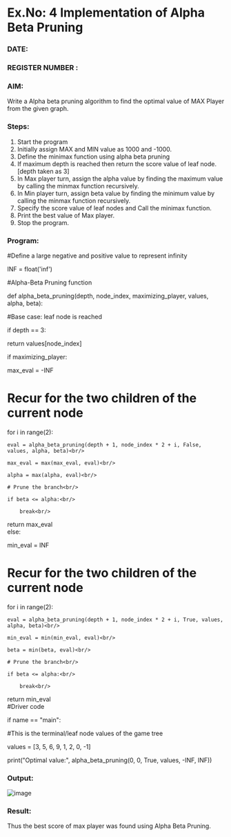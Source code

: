 # Ex.No: 4   Implementation of Alpha Beta Pruning 
### DATE:                                                                            
### REGISTER NUMBER : 
### AIM: 
Write a Alpha beta pruning algorithm to find the optimal value of MAX Player from the given graph.
### Steps:
1. Start the program
2. Initially  assign MAX and MIN value as 1000 and -1000.
3.  Define the minimax function  using alpha beta pruning
4.  If maximum depth is reached then return the score value of leaf node. [depth taken as 3]
5.  In Max player turn, assign the alpha value by finding the maximum value by calling the minmax function recursively.
6.  In Min player turn, assign beta value by finding the minimum value by calling the minmax function recursively.
7.  Specify the score value of leaf nodes and Call the minimax function.
8.  Print the best value of Max player.
9.  Stop the program. 

### Program:
#Define a large negative and positive value to represent infinity

INF = float('inf')

#Alpha-Beta Pruning function

def alpha_beta_pruning(depth, node_index, maximizing_player, values, alpha, beta):

#Base case: leaf node is reached

if depth == 3:

return values[node_index]

if maximizing_player:

max_eval = -INF<br/>

# Recur for the two children of the current node<br/>

for i in range(2):<br/>

    eval = alpha_beta_pruning(depth + 1, node_index * 2 + i, False, values, alpha, beta)<br/>
    
    max_eval = max(max_eval, eval)<br/>
    
    alpha = max(alpha, eval)<br/>
    
    # Prune the branch<br/>
    
    if beta <= alpha:<br/>
    
        break<br/>
        
return max_eval<br/>
else:

min_eval = INF<br/>

# Recur for the two children of the current node<br/>

for i in range(2):<br/>

    eval = alpha_beta_pruning(depth + 1, node_index * 2 + i, True, values, alpha, beta)<br/>
    
    min_eval = min(min_eval, eval)<br/>
    
    beta = min(beta, eval)<br/>
    
    # Prune the branch<br/>
    
    if beta <= alpha:<br/>
    
        break<br/>
        
return min_eval<br/>
#Driver code

if name == "main":

#This is the terminal/leaf node values of the game tree

values = [3, 5, 6, 9, 1, 2, 0, -1]

print("Optimal value:", alpha_beta_pruning(0, 0, True, values, -INF, INF))












### Output:
![image](https://github.com/user-attachments/assets/0dce4407-95cf-4237-b6d0-00d2c5b45333)



### Result:
Thus the best score of max player was found using Alpha Beta Pruning.
